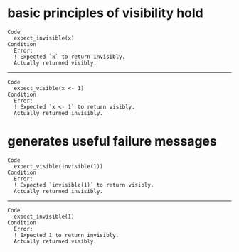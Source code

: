 # basic principles of visibility hold

    Code
      expect_invisible(x)
    Condition
      Error:
      ! Expected `x` to return invisibly.
      Actually returned visibly.

---

    Code
      expect_visible(x <- 1)
    Condition
      Error:
      ! Expected `x <- 1` to return visibly.
      Actually returned invisibly.

# generates useful failure messages

    Code
      expect_visible(invisible(1))
    Condition
      Error:
      ! Expected `invisible(1)` to return visibly.
      Actually returned invisibly.

---

    Code
      expect_invisible(1)
    Condition
      Error:
      ! Expected 1 to return invisibly.
      Actually returned visibly.

